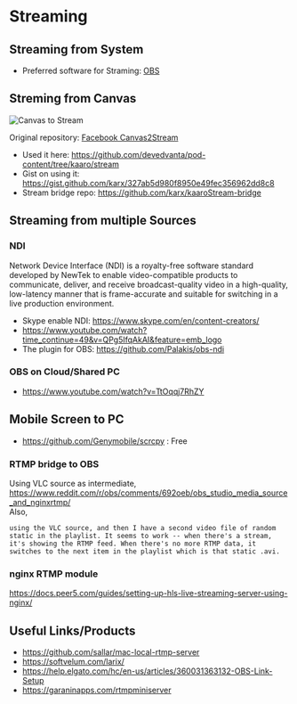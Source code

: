 # Streaming

## Streaming from System
* Preferred software for Straming: [OBS](https://obsproject.com/)


## Streming from Canvas
![Canvas to Stream](https://raw.githubusercontent.com/fbsamples/Canvas-Streaming-Example/master/doc/architecture.png)   


Original repository: [Facebook Canvas2Stream](https://github.com/fbsamples/Canvas-Streaming-Example)

* Used it here: https://github.com/devedvanta/pod-content/tree/kaaro/stream
* Gist on using it: https://gist.github.com/karx/327ab5d980f8950e49fec356962dd8c8
* Stream bridge repo: https://github.com/karx/kaaroStream-bridge


## Streaming from multiple Sources

### NDI   
Network Device Interface (NDI) is a royalty-free software standard developed by NewTek to enable video-compatible products to communicate, deliver, and receive broadcast-quality video in a high-quality, low-latency manner that is frame-accurate and suitable for switching in a live production environment.
* Skype enable NDI: https://www.skype.com/en/content-creators/
* https://www.youtube.com/watch?time_continue=49&v=QPg5IfqAkAI&feature=emb_logo
* The plugin for OBS: https://github.com/Palakis/obs-ndi

### OBS on Cloud/Shared PC
* https://www.youtube.com/watch?v=TtOqqj7RhZY

## Mobile Screen to PC
* https://github.com/Genymobile/scrcpy : Free

### RTMP bridge to OBS
Using VLC source as intermediate, https://www.reddit.com/r/obs/comments/692oeb/obs_studio_media_source_and_nginxrtmp/   
Also, 
```
using the VLC source, and then I have a second video file of random static in the playlist. It seems to work -- when there's a stream, it's showing the RTMP feed. When there's no more RTMP data, it switches to the next item in the playlist which is that static .avi.
```

### nginx RTMP module
https://docs.peer5.com/guides/setting-up-hls-live-streaming-server-using-nginx/

## Useful Links/Products
* https://github.com/sallar/mac-local-rtmp-server
* https://softvelum.com/larix/
* https://help.elgato.com/hc/en-us/articles/360031363132-OBS-Link-Setup
* https://garaninapps.com/rtmpminiserver
  
